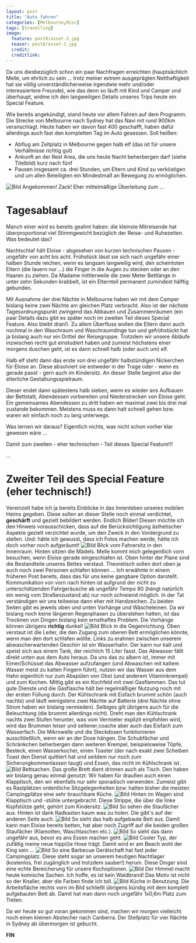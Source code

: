 ```yaml
---
layout: post
title: "Auto fahren"
categories: [Melbourne,Misc]
tags: [travelling]
image:
  feature: post8/asset-2.jpg
  teaser: post8/asset-2.jpg
  credit:
  creditlink:
---
```

Da uns diesbezüglich schon ein paar Nachfragen erreichten (hauptsächlich Melle, um ehrlich zu sein ... trotz meiner extrem ausgeprägten Netthaftigkeit hat sie völlig unverständlicherweise irgendwie mehr und/oder interessiertere Freunde), wie das denn so läuft mit Kind und Camper und überhaupt, widme ich den langweiligen Details unseres Trips heute ein Special Feature.

Wie bereits angekündigt, stand heute vor allem Fahren auf dem Programm. Die Strecke von Melbourne nach Sydney hat das Navi mit rund 900km veranschlagt. Heute haben wir davon fast 400 geschafft, haben dafür allerdings auch fast den kompletten Tag im Auto gesessen. Soll heißen:

* Abflug am Zeltplatz in Melbourne gegen halb elf (das ist für unsere Verhältnisse richtig gut)
* Ankunft an der Rest Area, die uns heute Nacht beherbergen darf (siehe Titelbild) kurz nach fünf
* Pausen insgesamt ca. drei Stunden, um Eltern und Kind zu verköstigen und um allen Beteiligten ein Mindestmaß an Bewegung zu ermöglichen.

![Bild](https://phgo.github.io/blog/images/post8/asset.jpg)
Angekommen! Zack! Eher mittelmäßige Überleitung zum ...

# Tagesablauf
Manch einer wird es bereits geahnt haben: die kleinste Mitreisende hat überproportional viel Stimmgewicht bezüglich der Reise- und Ruhezeiten. Was bedeutet das?

Nachtschlaf hält Eloise - abgesehen von kurzen technischen Pausen - ungefähr von acht bis acht. Frühstück lässt sie sich nach ungefähr einer halben Stunde reichen, wenn es langsam langweilig wird, den scheintoten Eltern (die lauern nur ...) die Finger in die Augen zu stecken oder an den Haaren zu ziehen. Da Madame mittlerweile die zwei Meter Bettlänge in unter zehn Sekunden krabbelt, ist ein Elternteil permanent zumindest hälftig gebunden. 

Mit Ausnahme der drei Nächte in Melbourne haben wir mit dem Camper bislang keine zwei Nächte am gleichen Platz verbracht. Also ist der nächste Tagesordnungspunkt zwingend das Abbauen und Zusammenräumen (ein paar Details dazu gibt es später noch im zweiten Teil dieses Special Feature. Also bleibt dran!). Zu allem Überfluss wollen die Eltern dann auch nochmal in den Waschraum und Waschraumdinge tun und gefrühstückt hat ja bislang auch nur ein Drittel der Reisegruppe. Trotzdem wir unsere Abläufe inzwischen recht gut einstudiert haben und zumeist höchstens einer morgens duschen geht, ist es dann schnell halb (oder auch um) elf. 

Halb elf steht dann das erste von drei ungefähr halbstündigen Nickerchen für Eloise an. Diese absolviert sie entweder in der Trage oder - wenn es gerade passt - gern auch im Kindersitz. An dieser Stelle beginnt also der elterliche Gestaltungsspielraum.

Dieser endet dann spätestens halb sieben, wenn es wieder ans Aufbauen der Bettstatt, Abendessen vorbereiten und Niederstrecken von Eloise geht. Ein gemeinsames Abendessen zu dritt haben wir maximal zwei bis drei mal zustande bekommen. Meistens muss es dann halt schnell gehen bzw. waren wir einfach noch zu lang unterwegs.

Was lernen wir daraus? Eigentlich nichts, was nicht schon vorher klar gewesen wäre ... 

Damit zum zweiten - eher technischen - Teil dieses Special Feature!!!

...

# Zweiter Teil des Special Feature (eher technisch!)
Vereinzelt habe ich ja bereits Einblicke in das Innenleben unseres mobilen Heims gegeben. Diese sollen an dieser Stelle noch einmal verdichtet, **geschärft** und gezielt bebildert werden. Endlich Bilder! Diesen möchte ich den Hinweis vorausschicken, dass auf die Berücksichtigung ästhetischer Aspekte gezielt verzichtet wurde, um den Zweck in den Vordergrund zu stellen. Und: hätte ich gewusst, dass ich Fotos machen werde, hätte ich doch vorher noch aufgeräumt!
![Bild](https://phgo.github.io/blog/images/post8/asset-3.jpg)
Blick vom Fahrersitz in den Innenraum. Hinten sitzen die Mädels. Melle kommt mich gelegentlich vorn besuchen, wenn Eloise gerade eingeschlafen ist. Oben hinter der Plane sind die Bestandteile unseres Bettes verstaut. Theoretisch sollen dort oben ja auch noch zwei Personen schlafen können ... Ich erwähnte in einem früheren Post bereits, dass das für uns keine gangbare Option darstellt. Kommunikation von vorn nach hinten ist aufgrund der nicht zu unterschätzenden Fahrgeräusche ab  ungefähr Tempo 80 (hängt natürlich ein wenig vom Straßenzustand ab) nur noch schreiend möglich. In der Tat verständigen wir uns teilweise dann eher mit Handzeichen. Zu beiden Seiten gibt es jeweils oben und unten Vorhänge und Wäscheleinen. Da wir bislang noch keine längeren Regenphasen zu überstehen hatten, ist das Trocknen von Dingen bislang kein ernsthaftes Problem. Die Vorhänge können übrigens **richtig** dunkel!
![Bild](https://phgo.github.io/blog/images/post8/asset-4.jpg)
Blick in die Gegenrichtung. Oben verstaut ist die Leiter, die den Zugang zum oberen Bett ermöglichen könnte, wenn man den dort schlafen wöllte. Links zu erahnen zwischen unserem abwascherwartenden Geschirr ist ein Wasserhahn. Der kann nur kalt und speist sich aus einem Tank, der reichlich 15 Liter fasst. Das Abwasser fällt direkt unten aus dem Auto heraus. Da uns das zu albern ist, immer mit Eimer/Schüssel das Abwasser aufzufangen (und Abwaschen mit kaltem Wasser meist zu kalten Fingern führt), nutzen wir das Wasser aus dem Hahn eigentlich nur zum Abspülen von Obst (und anderem Vitaminkrempel) und zum Kochen. Mittig gibt es ein Kochfeld mit zwei Gasflammen. Das tut gute Dienste und die Gasflasche hält bei regelmäßiger Nutzung noch mit der ersten Füllung durch. Der Kühlschrank mit Eisfach brummt schön (auch nachts) und läuft wenigstens zwei Nächte auf Batterie (drei Nächte ohne Strom haben wir bislang vermieden). Selbiges gilt übrigens auch für die Beleuchtung (die brummt allerdings nicht). Dreht man den Kühlschrank nachts zwei Stufen herunter, was vom Vermieter explizit empfohlen wird, wird das Brummen leiser und seltener,coache aber auch das Eisfach zum Wasserfach. Die Mikrowelle und die Steckdosen funktionieren ausschließlich, wenn wir an der Dose hängen. Die Schubfächer und Schränkchen beherbergen dann weiteren Krempel, beispielsweise Töpfe, Besteck, einen Wasserkocher, einen Toaster (der nach exakt zwei Scheiben Toast den Dienst quittiert hat und seitdem nur noch zum Sicherungkommenlassen taugt) und Essen, das nicht im Kühlschrank ist.
![Bild](https://phgo.github.io/blog/images/post8/asset-5.jpg)
Bettsachen. Das große Brett dient drinnen auch als Tisch. Den haben wir bislang genau einmal genutzt. Wir haben für draußen auch einen Klapptisch, den wir ebenfalls nur sehr sporadisch verwenden. Zumeist gibt es Rastplätzen ordentliche Sitzgelegenheiten bzw. hatten bisher die meisten Campingplätze eine sehr brauchbare Küche.
![Bild](https://phgo.github.io/blog/images/post8/asset-6.jpg)
Hinten im Wagen sind Klapptisch und -stühle untergebracht. Diese Strippe, die über die linke Kopfstütze geht, gehört zum Kindersitz.
![Bild](https://phgo.github.io/blog/images/post8/asset-7.jpg)
So sehen die Staufächer aus. Hinten ist dank Radkasten kaum was zu holen. Die gibt's auf der anderen Seite auch.
![Bild](https://phgo.github.io/blog/images/post8/asset-8.jpg)
So sieht das halb aufgebaute Bett aus. Damit kann man Eloise bereits betten, hat aber noch Zugriff auf die beiden großen Staufächer (Klamotten, Waschtaschen etc.).
![Bild](https://phgo.github.io/blog/images/post8/asset-9.jpg)
So sieht das dann ungefähr aus, bevor es ans Essen machen geht.
![Bild](https://phgo.github.io/blog/images/post8/asset-10.jpg)
Cooler Typ, der zufällig meine neue hipp(i)e Hose trägt. Damit wird er am Beach wohl der King sein ...
![Bild](https://phgo.github.io/blog/images/post8/asset-11.jpg)
So eine Barbecue Gerätschaft hat fast jeder Campingplatz. Diese steht sogar an unserem heutigen Nachtlager (kostenlos, frei zugänglich und trotzdem sauber!) herum. Diese Dinger sind eine echte Bereicherung für unsere Kochoptionen.
![Bild](https://phgo.github.io/blog/images/post8/asset-12.jpg)
Der Himmel macht heute komische Sachen. Ich hoffe, es ist kein Waldbrand! Das Motiv ist nicht so der Knaller, aber die Farben finde ich toll.
![Bild](https://phgo.github.io/blog/images/post8/asset-13.jpg)
Küche in Benutzung. Die Arbeitsfläche rechts vorn im Bild schließt übrigens bündig mit dem komplett aufgebauten Bett ab. Damit hat man dann noch ungefähr 1x0,6m Platz zum Treten. 

Da wir heute so gut voran gekommen sind, machen wir morgen vielleicht noch einen kleinen Abstecher nach Canberra. Der Stellplatz für vier Nächte in Sydney ab übermorgen ist gebucht.

**FIN**
